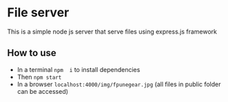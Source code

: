 # File server
This is a simple node js server that serve files using express.js framework

## How to use
- In a terminal `npm  i` to install dependencies
- Then `npm start`
- In a browser `localhost:4000/img/fpunegear.jpg` (all files in public folder can be accessed)